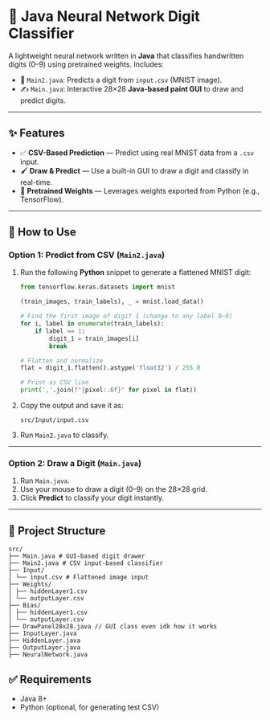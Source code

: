 # 🧠 Java Neural Network Digit Classifier

A lightweight neural network written in **Java** that classifies handwritten digits (0–9) using pretrained weights. Includes:

- 🧾 `Main2.java`: Predicts a digit from `input.csv` (MNIST image).
- ✍️ `Main.java`: Interactive 28×28 **Java-based paint GUI** to draw and predict digits.

---

## ✨ Features

- ✅ **CSV-Based Prediction** — Predict using real MNIST data from a `.csv` input.
- 🖌️ **Draw & Predict** — Use a built-in GUI to draw a digit and classify in real-time.
- 🧠 **Pretrained Weights** — Leverages weights exported from Python (e.g., TensorFlow).

---

## 🔧 How to Use

### Option 1: Predict from CSV (`Main2.java`)

1. Run the following **Python** snippet to generate a flattened MNIST digit:

    ```python
    from tensorflow.keras.datasets import mnist

    (train_images, train_labels), _ = mnist.load_data()

    # Find the first image of digit 1 (change to any label 0–9)
    for i, label in enumerate(train_labels):
        if label == 1:
            digit_1 = train_images[i]
            break

    # Flatten and normalize
    flat = digit_1.flatten().astype('float32') / 255.0

    # Print as CSV line
    print(','.join(f"{pixel:.6f}" for pixel in flat))
    ```

2. Copy the output and save it as:

    ```
    src/Input/input.csv
    ```

3. Run `Main2.java` to classify.

---

### Option 2: Draw a Digit (`Main.java`)

1. Run `Main.java`.
2. Use your mouse to draw a digit (0–9) on the 28×28 grid.
3. Click **Predict** to classify your digit instantly.

---

## 📁 Project Structure
```
src/
├── Main.java # GUI-based digit drawer
├── Main2.java # CSV input-based classifier
├── Input/
│ └── input.csv # Flattened image input
├── Weights/
│ ├── hiddenLayer1.csv
│ └── outputLayer.csv
├── Bias/
│ ├── hiddenLayer1.csv
│ └── outputLayer.csv
├── DrawPanel28x28.java // GUI class even idk how it works 
├── InputLayer.java
├── HiddenLayer.java
├── OutputLayer.java
├── NeuralNetwork.java
```

## ✅ Requirements

- Java 8+
- Python (optional, for generating test CSV)

